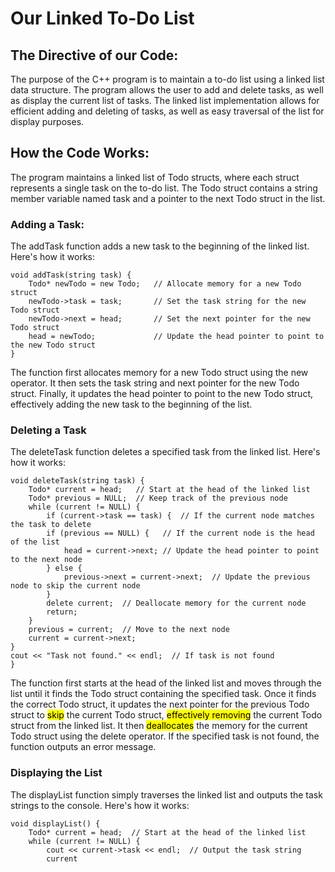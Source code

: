 # Our Linked To-Do List

## The Directive of our Code:

The purpose of the C++ program is to maintain a to-do list using a linked list data structure. The program allows the user to add and delete tasks, as well as display the current list of tasks. The linked list implementation allows for efficient adding and deleting of tasks, as well as easy traversal of the list for display purposes.

## How the Code Works:

The program maintains a linked list of Todo structs, where each struct represents a single task on the to-do list. The Todo struct contains a string member variable named task and a pointer to the next Todo struct in the list.

### Adding a Task:

The addTask function adds a new task to the beginning of the linked list. Here's how it works:


    void addTask(string task) {
        Todo* newTodo = new Todo;   // Allocate memory for a new Todo struct
        newTodo->task = task;       // Set the task string for the new Todo struct
        newTodo->next = head;       // Set the next pointer for the new Todo struct
        head = newTodo;             // Update the head pointer to point to the new Todo struct
    }


The function first allocates memory for a new Todo struct using the new operator. It then sets the task string and next pointer for the new Todo struct. Finally, it updates the head pointer to point to the new Todo struct, effectively adding the new task to the beginning of the list.

### Deleting a Task

The deleteTask function deletes a specified task from the linked list. Here's how it works:

    
    void deleteTask(string task) {
        Todo* current = head;   // Start at the head of the linked list
        Todo* previous = NULL;  // Keep track of the previous node
        while (current != NULL) {
            if (current->task == task) {  // If the current node matches the task to delete
            if (previous == NULL) {   // If the current node is the head of the list
                head = current->next; // Update the head pointer to point to the next node
            } else {
                previous->next = current->next;  // Update the previous node to skip the current node
            }
            delete current;  // Deallocate memory for the current node
            return;
        }
        previous = current;  // Move to the next node
        current = current->next;
    }
    cout << "Task not found." << endl;  // If task is not found
    }


The function first starts at the head of the linked list and moves through the list until it finds the Todo struct containing the specified task. Once it finds the correct Todo struct, it updates the next pointer for the previous Todo struct to <mark>skip</mark> the current Todo struct, <mark>effectively removing</mark> the current Todo struct from the linked list. It then <mark>deallocates</mark> the memory for the current Todo struct using the delete operator. If the specified task is not found, the function outputs an error message.

### Displaying the List

The displayList function simply traverses the linked list and outputs the task strings to the console. Here's how it works:


    void displayList() {
        Todo* current = head;  // Start at the head of the linked list
        while (current != NULL) {
            cout << current->task << endl;  // Output the task string
            current
